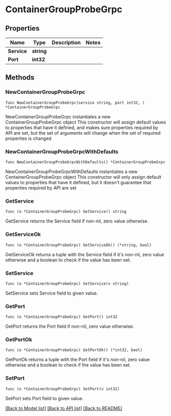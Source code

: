 # ContainerGroupProbeGrpc

## Properties

Name | Type | Description | Notes
------------ | ------------- | ------------- | -------------
**Service** | **string** |  | 
**Port** | **int32** |  | 

## Methods

### NewContainerGroupProbeGrpc

`func NewContainerGroupProbeGrpc(service string, port int32, ) *ContainerGroupProbeGrpc`

NewContainerGroupProbeGrpc instantiates a new ContainerGroupProbeGrpc object
This constructor will assign default values to properties that have it defined,
and makes sure properties required by API are set, but the set of arguments
will change when the set of required properties is changed

### NewContainerGroupProbeGrpcWithDefaults

`func NewContainerGroupProbeGrpcWithDefaults() *ContainerGroupProbeGrpc`

NewContainerGroupProbeGrpcWithDefaults instantiates a new ContainerGroupProbeGrpc object
This constructor will only assign default values to properties that have it defined,
but it doesn't guarantee that properties required by API are set

### GetService

`func (o *ContainerGroupProbeGrpc) GetService() string`

GetService returns the Service field if non-nil, zero value otherwise.

### GetServiceOk

`func (o *ContainerGroupProbeGrpc) GetServiceOk() (*string, bool)`

GetServiceOk returns a tuple with the Service field if it's non-nil, zero value otherwise
and a boolean to check if the value has been set.

### SetService

`func (o *ContainerGroupProbeGrpc) SetService(v string)`

SetService sets Service field to given value.


### GetPort

`func (o *ContainerGroupProbeGrpc) GetPort() int32`

GetPort returns the Port field if non-nil, zero value otherwise.

### GetPortOk

`func (o *ContainerGroupProbeGrpc) GetPortOk() (*int32, bool)`

GetPortOk returns a tuple with the Port field if it's non-nil, zero value otherwise
and a boolean to check if the value has been set.

### SetPort

`func (o *ContainerGroupProbeGrpc) SetPort(v int32)`

SetPort sets Port field to given value.



[[Back to Model list]](../README.md#documentation-for-models) [[Back to API list]](../README.md#documentation-for-api-endpoints) [[Back to README]](../README.md)



